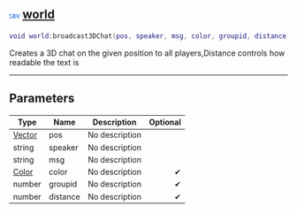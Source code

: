## ![server](.gitbook/assets/server.png) [world](home/world)



```lua
void world:broadcast3DChat(pos, speaker, msg, color, groupid, distance)
```

Creates a 3D chat on the given position to all players,Distance controls how readable the text is

------
## Parameters

| Type   | Name | Description | Optional |
| ------ | ---- | ----------- | -------: |
| [Vector](home/Vector) | pos | No description |  |
| string | speaker | No description |  |
| string | msg | No description |  |
| [Color](home/Color) | color | No description | ✔ |
| number | groupid | No description | ✔ |
| number | distance | No description | ✔ |


